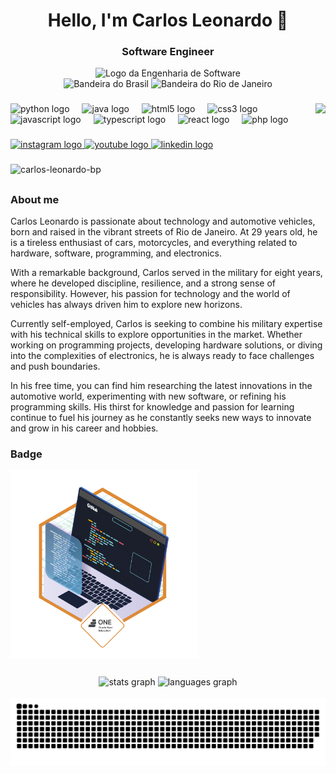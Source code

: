 <h1 align="center">Hello, I'm Carlos Leonardo 👋</h1>
<h3 align="center">Software Engineer</h3>
<div align="center">
  <img height="100" width="100" alt="Logo da Engenharia de Software" src=".github/.github/badge-one.png"></img>
</div>
<div align="center">
  <img height="50" width="50" alt="Bandeira do Brasil" src="https://github.com/csmoore/country-flag-icons/blob/master/country-flags-4x3-png/br.png"></img>
  <img height="50" width="56" alt="Bandeira do Rio de Janeiro" src="https://raw.githubusercontent.com/stevenrskelton/flag-icon/master/png/75/br/rio_de_janeiro.png"></img>
</div>

###

<img align="right" height="150" src="https://i.imgflip.com/a2ngni.gif"  />

###

<div align="left">
  <img src="https://cdn.jsdelivr.net/gh/devicons/devicon/icons/python/python-original.svg" height="30" alt="python logo"  />
  <img width="12" />
  <img src="https://cdn.jsdelivr.net/gh/devicons/devicon/icons/java/java-original.svg" height="30" alt="java logo"  />
  <img width="12" />
  <img src="https://cdn.jsdelivr.net/gh/devicons/devicon/icons/html5/html5-original.svg" height="30" alt="html5 logo"  />
  <img width="12" />
  <img src="https://cdn.jsdelivr.net/gh/devicons/devicon/icons/css3/css3-original.svg" height="30" alt="css3 logo"  />
  <img width="12" />
  <img src="https://cdn.jsdelivr.net/gh/devicons/devicon/icons/javascript/javascript-original.svg" height="30" alt="javascript logo"  />
  <img width="12" />
  <img src="https://cdn.jsdelivr.net/gh/devicons/devicon/icons/typescript/typescript-original.svg" height="30" alt="typescript logo"  />
  <img width="12" />
  <img src="https://cdn.jsdelivr.net/gh/devicons/devicon/icons/react/react-original.svg" height="30" alt="react logo"  />
  <img width="12" />
  <img src="https://cdn.jsdelivr.net/gh/devicons/devicon/icons/php/php-original.svg" height="30" alt="php logo"  />
</div>

###

<div align="left">
  <a href="https://www.instagram.com/carlosleonardobp/" target="_blank">
    <img src="https://img.shields.io/static/v1?message=Instagram&logo=instagram&label=&color=E4405F&logoColor=white&labelColor=&style=for-the-badge" height="35" alt="instagram logo"  />
  </a>
  
  <a href="https://www.youtube.com/@carlosleonardobp" target="_blank">
    <img src="https://img.shields.io/static/v1?message=Youtube&logo=youtube&label=&color=FF0000&logoColor=white&labelColor=&style=for-the-badge" height="35" alt="youtube logo"  />
  </a>
  
  <a href="https://www.linkedin.com/in/carlosleonardobp/" target="_blank">
    <img src="https://img.shields.io/static/v1?message=LinkedIn&logo=linkedin&label=&color=0077B5&logoColor=white&labelColor=&style=for-the-badge" height="35" alt="linkedin logo"  />
  </a>
</div>

###

<p align="left"> <img src="https://komarev.com/ghpvc/?username=carlos-leonardo-bp&label=Visualiza%C3%A7%C3%B5es%20do%20perfil&color=1c78b2&style=flat" alt="carlos-leonardo-bp" /> </p>

##

  <div>
    <h3 align="left" dir="auto">About me </h3>
    <p>Carlos Leonardo is passionate about technology and automotive vehicles, born and raised in the vibrant streets of Rio de Janeiro. At <!-- idade -->29<!-- /idade --> years old, he is a tireless enthusiast of cars, motorcycles, and everything related to hardware, software, programming, and electronics.

With a remarkable background, Carlos served in the military for eight years, where he developed discipline, resilience, and a strong sense of responsibility. However, his passion for technology and the world of vehicles has always driven him to explore new horizons.

Currently self-employed, Carlos is seeking to combine his military expertise with his technical skills to explore opportunities in the market. Whether working on programming projects, developing hardware solutions, or diving into the complexities of electronics, he is always ready to face challenges and push boundaries.

In his free time, you can find him researching the latest innovations in the automotive world, experimenting with new software, or refining his programming skills. His thirst for knowledge and passion for learning continue to fuel his journey as he constantly seeks new ways to innovate and grow in his career and hobbies.</p>

 <div>
    <h3 align="left" dir="auto">Badge </h3>
    <div style="display: inline_block">
      <img align="center" alt="Badge One" width="300" src=".github/badge-one.png">
    </div>
 </div>

##

<div align="center">
  <img src="https://github-readme-stats.vercel.app/api?username=carlosleonardobp&hide_title=false&hide_rank=false&show_icons=true&include_all_commits=true&count_private=true&disable_animations=false&theme=dracula&locale=en&hide_border=false" height="150" alt="stats graph"  />
  <img src="https://github-readme-stats.vercel.app/api/top-langs?username=carlosleonardobp&locale=en&hide_title=false&layout=compact&card_width=320&langs_count=5&theme=dracula&hide_border=false" height="150" alt="languages graph"  />
</div>

<br clear="both">

<picture>
  <source media="(prefers-color-scheme: dark)" srcset="https://raw.githubusercontent.com/platane/platane/output/github-contribution-grid-snake-dark.svg">
  <source media="(prefers-color-scheme: light)" srcset="https://raw.githubusercontent.com/platane/platane/output/github-contribution-grid-snake.svg">
  <img alt="github contribution grid snake animation" src="https://raw.githubusercontent.com/platane/platane/output/github-contribution-grid-snake.svg">
</picture>

###
